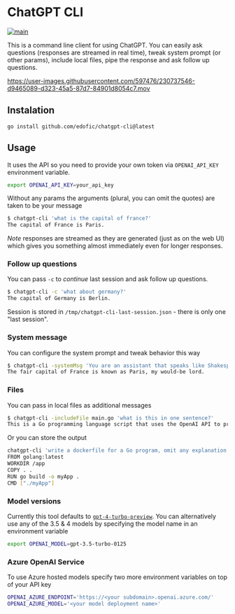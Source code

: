 # ChatGPT CLI

[![main](https://github.com/edofic/chatgpt-cli/actions/workflows/main.yml/badge.svg)](https://github.com/edofic/chatgpt-cli/actions/workflows/main.yml)

This is a command line client for using ChatGPT. You can easily ask questions (responses are streamed in real time), tweak system prompt (or other params), include local files, pipe the response and ask follow up questions. 


https://user-images.githubusercontent.com/597476/230737546-d9465089-d323-45a5-87d7-84901d8054c7.mov


## Instalation

```
go install github.com/edofic/chatgpt-cli@latest
```

## Usage

It uses the API so you need to provide your own token via `OPENAI_API_KEY` environment variable.

```sh
export OPENAI_API_KEY=your_api_key
```

Without any params the arguments (plural, you can omit the quotes) are taken to be your message

```sh
$ chatgpt-cli 'what is the capital of france?'                                                         /tmp
The capital of France is Paris.
```

*Note* responses are streamed as they are generated (just as on the web UI) which gives you something almost immediately even for longer responses.

### Follow up questions

You can pass `-c` to _continue_ last session and ask follow up questions.

```sh
$ chatgpt-cli -c 'what about germany?' 
The capital of Germany is Berlin.
```

Session is stored in `/tmp/chatgpt-cli-last-session.json` - there is only one "last session".

### System message

You can configure the system prompt and tweak behavior this way 

```sh
$ chatgpt-cli -systemMsg 'You are an assistant that speaks like Shakespeare.' 'what is the capital of france?'
The fair capital of France is known as Paris, my would-be lord.
```

### Files 

You can pass in local files as additional messages

```sh
$ chatgpt-cli -includeFile main.go 'what is this in one sentence?'               
This is a Go programming language script that uses the OpenAI API to provide a command-line interface for interacting with the ChatGPT AI model to generate chat messages.
```

Or you can store the output

```sh
chatgpt-cli 'write a dockerfile for a Go program, omit any explanation' | tee Dockerfile
FROM golang:latest
WORKDIR /app
COPY . .
RUN go build -o myApp .
CMD ["./myApp"]
```

### Model versions

Currently this tool defaults to
[`gpt-4-turbo-preview`](https://platform.openai.com/docs/models/gpt-4-and-gpt-4-turbo).
You can alternatively use any of the 3.5 & 4 models by specifying the model
name in an environment variable

```sh
export OPENAI_MODEL=gpt-3.5-turbo-0125
```


### Azure OpenAI Service

To use Azure hosted models specify two more environment variables on top of your API key

```sh
OPENAI_AZURE_ENDPOINT='https://<your subdomain>.openai.azure.com/'
OPENAI_AZURE_MODEL='<your model deployment name>'
```
